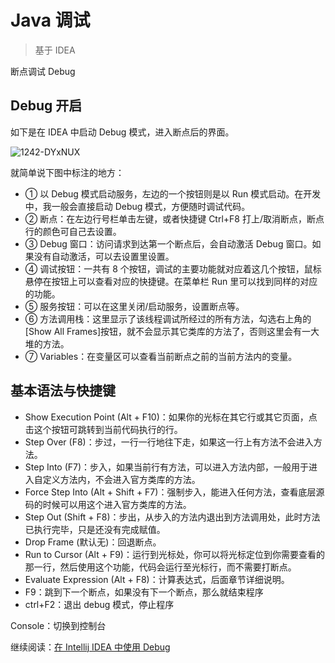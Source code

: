 # Java 调试

> 基于 IDEA

断点调试 Debug

## Debug 开启

如下是在 IDEA 中启动 Debug 模式，进入断点后的界面。

![1242-DYxNUX](https://cdn-static.learntech.cn/notes/20211010/1242-DYxNUX.png!min)

就简单说下图中标注的地方：

- ① 以 Debug 模式启动服务，左边的一个按钮则是以 Run 模式启动。在开发中，我一般会直接启动 Debug 模式，方便随时调试代码。
- ② 断点：在左边行号栏单击左键，或者快捷键 Ctrl+F8 打上/取消断点，断点行的颜色可自己去设置。
- ③ Debug 窗口：访问请求到达第一个断点后，会自动激活 Debug 窗口。如果没有自动激活，可以去设置里设置。
- ④ 调试按钮：一共有 8 个按钮，调试的主要功能就对应着这几个按钮，鼠标悬停在按钮上可以查看对应的快捷键。在菜单栏 Run 里可以找到同样的对应的功能。
- ⑤ 服务按钮：可以在这里关闭/启动服务，设置断点等。
- ⑥ 方法调用栈：这里显示了该线程调试所经过的所有方法，勾选右上角的[Show All Frames]按钮，就不会显示其它类库的方法了，否则这里会有一大堆的方法。
- ⑦ Variables：在变量区可以查看当前断点之前的当前方法内的变量。

## 基本语法与快捷键

- Show Execution Point (Alt + F10)：如果你的光标在其它行或其它页面，点击这个按钮可跳转到当前代码执行的行。
- Step Over (F8)：步过，一行一行地往下走，如果这一行上有方法不会进入方法。
- Step Into (F7)：步入，如果当前行有方法，可以进入方法内部，一般用于进入自定义方法内，不会进入官方类库的方法。
- Force Step Into (Alt + Shift + F7)：强制步入，能进入任何方法，查看底层源码的时候可以用这个进入官方类库的方法。
- Step Out (Shift + F8)：步出，从步入的方法内退出到方法调用处，此时方法已执行完毕，只是还没有完成赋值。
- Drop Frame (默认无)：回退断点。
- Run to Cursor (Alt + F9)：运行到光标处，你可以将光标定位到你需要查看的那一行，然后使用这个功能，代码会运行至光标行，而不需要打断点。
- Evaluate Expression (Alt + F8)：计算表达式，后面章节详细说明。
- F9：跳到下一个断点，如果没有下一个断点，那么就结束程序
- ctrl+F2：退出 debug 模式，停止程序

Console：切换到控制台

继续阅读：[在 Intellij IDEA 中使用 Debug](https://www.cnblogs.com/chiangchou/p/idea-debug.html)
